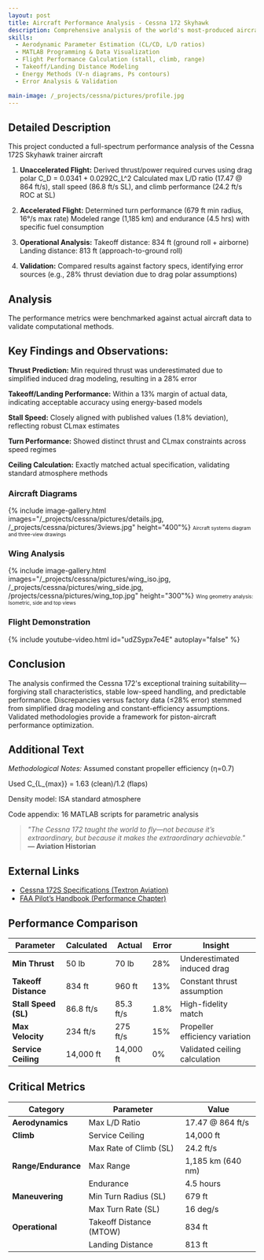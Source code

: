 ```yaml
---
layout: post
title: Aircraft Performance Analysis - Cessna 172 Skyhawk
description: Comprehensive analysis of the world's most-produced aircraft covering unaccelerated/accelerated flight regimes, thrust/power curves, climb/glide performance, and takeoff/landing metrics.
skills: 
  - Aerodynamic Parameter Estimation (CL/CD, L/D ratios)
  - MATLAB Programming & Data Visualization
  - Flight Performance Calculation (stall, climb, range)
  - Takeoff/Landing Distance Modeling
  - Energy Methods (V-n diagrams, Ps contours)
  - Error Analysis & Validation

main-image: /_projects/cessna/pictures/profile.jpg
---
```


## Detailed Description
This project conducted a full-spectrum performance analysis of the Cessna 172S Skyhawk trainer aircraft

1. **Unaccelerated Flight:**
   Derived thrust/power required curves using drag polar C_D = 0.0341 + 0.0292C_L^2
   Calculated max L/D ratio (17.47 @ 864 ft/s), stall speed (86.8 ft/s SL), and climb performance (24.2 ft/s ROC at SL)
   
2. **Accelerated Flight:**
    Determined turn performance (679 ft min radius, 16°/s max rate)
    Modeled range (1,185 km) and endurance (4.5 hrs) with specific fuel consumption
   
3. **Operational Analysis:**
    Takeoff distance: 834 ft (ground roll + airborne)
    Landing distance: 813 ft (approach-to-ground roll)
   
4. **Validation:** Compared results against factory specs, identifying error sources (e.g., 28% thrust deviation due to drag polar assumptions)


## Analysis
The performance metrics were benchmarked against actual aircraft data to validate computational methods.


## Key Findings and Observations:
 **Thrust Prediction:** Min required thrust was underestimated due to simplified induced drag modeling, resulting in a 28% error
 
 **Takeoff/Landing Performance:** Within a 13% margin of actual data, indicating acceptable accuracy using energy-based models
 
 **Stall Speed:** Closely aligned with published values (1.8% deviation), reflecting robust CLmax estimates
 
 **Turn Performance:** Showed distinct thrust and CLmax constraints across speed regimes
 
 **Ceiling Calculation:** Exactly matched actual specification, validating standard atmosphere methods
 

### Aircraft Diagrams
{% include image-gallery.html images="/_projects/cessna/pictures/details.jpg, /_projects/cessna/pictures/3views.jpg" height="400"%}
<span style="font-size: 10px">Aircraft systems diagram and three-view drawings</span>

### Wing Analysis
{% include image-gallery.html images="/_projects/cessna/pictures/wing_iso.jpg, /_projects/cessna/pictures/wing_side.jpg, /projects/cessna/pictures/wing_top.jpg" height="300"%}
<span style="font-size: 10px">Wing geometry analysis: Isometric, side and top views</span>

### Flight Demonstration
{% include youtube-video.html id="udZSypx7e4E" autoplay="false" %}

## Conclusion
The analysis confirmed the Cessna 172's exceptional training suitability—forgiving stall characteristics, stable low-speed handling, and predictable performance. Discrepancies versus factory data (≤28% error) stemmed from simplified drag modeling and constant-efficiency assumptions. Validated methodologies provide a framework for piston-aircraft performance optimization.

## Additional Text
*Methodological Notes:*
 Assumed constant propeller efficiency (η=0.7)
 
 Used C_{L_{max}} = 1.63 (clean)/1.2 (flaps)
 
 Density model: ISA standard atmosphere
 
 Code appendix: 16 MATLAB scripts for parametric analysis

> *"The Cessna 172 taught the world to fly—not because it’s extraordinary, but because it makes the extraordinary achievable."*  
> **— Aviation Historian**

## External Links
* [Cessna 172S Specifications (Textron Aviation)](https://cessna.txtav.com/en/piston/cessna-172)
* [FAA Pilot’s Handbook (Performance Chapter)](https://www.faa.gov/regulations_policies/handbooks_manuals/aviation/phak)

## Performance Comparison

| **Parameter**        | **Calculated** | **Actual** | **Error** | **Insight**                    |
| -------------------- | -------------- | ---------- | --------- | ------------------------------ |
| **Min Thrust**       | 50 lb          | 70 lb      | 28%       | Underestimated induced drag    |
| **Takeoff Distance** | 834 ft         | 960 ft     | 13%       | Constant thrust assumption     |
| **Stall Speed (SL)** | 86.8 ft/s      | 85.3 ft/s  | 1.8%      | High-fidelity match            |
| **Max Velocity**     | 234 ft/s       | 275 ft/s   | 15%       | Propeller efficiency variation |
| **Service Ceiling**  | 14,000 ft      | 14,000 ft  | 0%        | Validated ceiling calculation  |

## Critical Metrics

| **Category**        | **Parameter**           | **Value**         |
| ------------------- | ----------------------- | ----------------- |
| **Aerodynamics**    | Max L/D Ratio           | 17.47 @ 864 ft/s  |
| **Climb**           | Service Ceiling         | 14,000 ft         |
|                     | Max Rate of Climb (SL)  | 24.2 ft/s         |
| **Range/Endurance** | Max Range               | 1,185 km (640 nm) |
|                     | Endurance               | 4.5 hours         |
| **Maneuvering**     | Min Turn Radius (SL)    | 679 ft            |
|                     | Max Turn Rate (SL)      | 16 deg/s          |
| **Operational**     | Takeoff Distance (MTOW) | 834 ft            |
|                     | Landing Distance        | 813 ft            |
